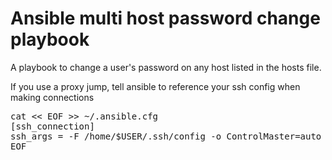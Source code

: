 <h1>Ansible multi host password change playbook</h1>
A playbook to change a user's password on any host listed in the hosts file.

If you use a proxy jump, tell ansible to reference your ssh config when making connections
<pre>
cat << EOF >> ~/.ansible.cfg
[ssh_connection]
ssh_args = -F /home/$USER/.ssh/config -o ControlMaster=auto -o ControlPersist=30m
EOF
</pre>